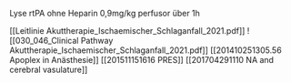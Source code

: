 Lyse rtPA ohne Heparin 0,9mg/kg  perfusor über 1h

[[Leitlinie Akuttherapie_Ischaemischer_Schlaganfall_2021.pdf]]
![[030_046_Clinical Pathway Akuttherapie_Ischaemischer_Schlaganfall_2021.pdf]]
[[201410251305.56 Apoplex in Anästhesie]]
[[201511151616 PRES]]
[[201704291110 NA and cerebral vasulature]]